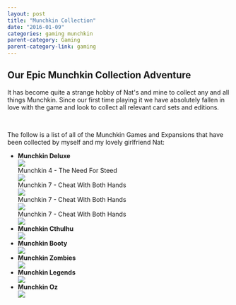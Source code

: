 ```yaml
---
layout: post
title: "Munchkin Collection"
date: "2016-01-09"
categories: gaming munchkin
parent-category: Gaming
parent-category-link: gaming
---
```

<h2>Our Epic Munchkin Collection Adventure</h2>
<p>It has become quite a strange hobby of Nat's and mine to collect any and all things Munchkin. Since our first time playing it we have absolutely fallen in love with the game and look to collect all relevant card sets and editions.</p>
<br />
<p>The follow is a list of all of the Munchkin Games and Expansions that have been collected by myself and my lovely girlfriend Nat:</p>

<ul>
  <li>
    <div><b>Munchkin Deluxe</b></div>
    <div><img class="munchkin-box" src="/images/munchkin-deluxe.jpg" /></div>
    <div class="row">
      <div class="col-md-3">
        <div>Munchkin 4 - The Need For Steed</div>
        <div><img class="img-responsive" src="/images/munchkin-4.jpg" /></div>
      </div>
      <div class="col-md-3">
        <div>Munchkin 7 - Cheat With Both Hands</div>
        <div><img class="img-responsive" src="/images/munchkin-7.jpg" /></div>
      </div>
        <div class="col-md-3">
          <div>Munchkin 7 - Cheat With Both Hands</div>
          <div><img class="img-responsive" src="/images/munchkin-7.jpg" /></div>
        </div>
        <div class="col-md-3">
          <div>Munchkin 7 - Cheat With Both Hands</div>
          <div><img class="img-responsive" src="/images/munchkin-7.jpg" /></div>
      </div>
    </div>
  </li>
  <li>
    <div><b>Munchkin Cthulhu</b></div>
    <div><img class="munchkin-box" src="/images/munchkin-cthulhu.jpg" /></div>
  </li>
  <li>
    <div><b>Munchkin Booty</b></div>
    <div><img class="munchkin-box" src="/images/munchkin-booty.jpg" /></div>
  </li>
  <li>
    <div><b>Munchkin Zombies</b></div>
    <div><img class="munchkin-box" src="/images/munchkin-zombies.jpg" /></div>
  </li>
  <li>
    <div><b>Munchkin Legends</b></div>
    <div><img class="munchkin-box" src="/images/munchkin-legends.jpg" /></div>
  </li>
  <li>
    <div><b>Munchkin Oz</b></div>
    <div><img class="munchkin-box" src="/images/munchkin-oz.jpg" /></div>
  </li>
</ul>
